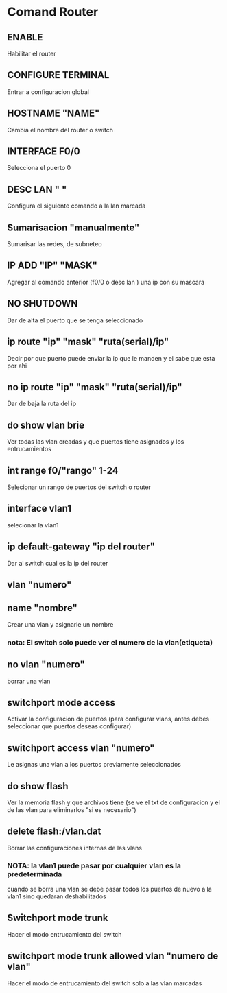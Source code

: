 # Comand Router

## ENABLE
Habilitar el router


## CONFIGURE TERMINAL
Entrar a configuracion global 


## HOSTNAME "NAME"
Cambia el nombre del router o switch


## INTERFACE F0/0 
Selecciona el puerto 0 

## DESC LAN " " 
Configura el siguiente comando a la lan marcada 

## Sumarisacion "manualmente"
Sumarisar las redes, de subneteo 

## IP ADD "IP" "MASK"
Agregar al comando anterior (f0/0 o desc lan ) una ip con su mascara 

## NO SHUTDOWN 
Dar de alta el puerto que se tenga seleccionado 

## ip route "ip" "mask" "ruta(serial)/ip"
Decir por que puerto puede enviar la ip que le manden y el sabe que esta por ahi

## no ip route "ip" "mask" "ruta(serial)/ip" 
Dar de baja la ruta del ip 


## do show vlan brie
Ver todas las vlan creadas y que puertos tiene asignados y los entrucamientos

## int range f0/"rango" 1-24
Selecionar un rango de puertos del switch o router

## interface vlan1
selecionar la vlan1 

## ip default-gateway "ip del router"
Dar al switch cual es la ip del router 

## vlan "numero" 
## name "nombre"
Crear una vlan y asignarle un nombre
### nota: El switch solo puede ver el numero de la vlan(etiqueta)

## no vlan "numero"
borrar una vlan 

## switchport mode access
Activar la configuracion de puertos (para configurar vlans, antes debes seleccionar que puertos deseas configurar)

## switchport access vlan "numero"
Le asignas una vlan a los puertos previamente seleccionados

## do show flash
Ver la memoria flash y que archivos tiene (se ve el txt de configuracion y el de las vlan para eliminarlos "si es necesario")


## delete flash:/vlan.dat
Borrar las configuraciones internas de las vlans 
 ### NOTA: la vlan1 puede pasar por cualquier vlan es la predeterminada 
 cuando se borra una vlan se debe pasar todos los puertos de nuevo a la vlan1 sino quedaran deshabilitados 

## Switchport mode trunk
Hacer el modo entrucamiento del switch

## switchport mode trunk allowed vlan  "numero de vlan"
Hacer el modo de entrucamiento del switch solo a las vlan marcadas



